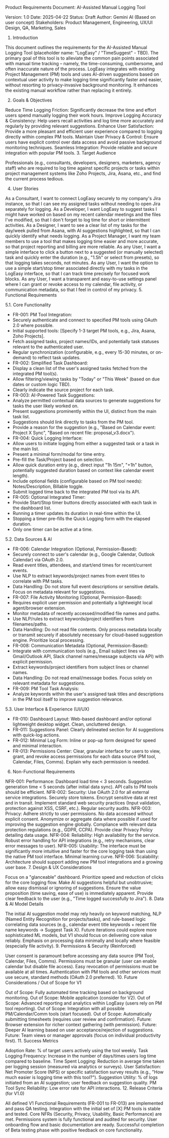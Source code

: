 Product Requirements Document: AI-Assisted Manual Logging Tool

Version: 1.0
Date: 2025-04-22
Status: Draft
Author: Gemini AI (Based on user concept)
Stakeholders: Product Management, Engineering, UX/UI Design, QA, Marketing, Sales

1. Introduction

This document outlines the requirements for the AI-Assisted Manual Logging Tool (placeholder name: "LogEasy" / "TimeSuggest" - TBD). The primary goal of this tool is to alleviate the common pain points associated with manual time tracking – namely, the time-consuming, cumbersome, and often inaccurate nature of the process. LogEasy integrates with existing Project Management (PM) tools and uses AI-driven suggestions based on contextual user activity to make logging time significantly faster and easier, without resorting to privacy-invasive background monitoring. It enhances the existing manual workflow rather than replacing it entirely.

2. Goals & Objectives

Reduce Time Logging Friction: Significantly decrease the time and effort users spend manually logging their work hours.
Improve Logging Accuracy & Consistency: Help users recall activities and log time more accurately and regularly by providing relevant suggestions.
Enhance User Satisfaction: Provide a more pleasant and efficient user experience compared to logging directly within complex PM tools.
Maintain User Privacy & Control: Ensure users have explicit control over data access and avoid passive background monitoring techniques.
Seamless Integration: Provide reliable and secure integration with popular PM tools.
3. Target Audience

Professionals (e.g., consultants, developers, designers, marketers, agency staff) who are required to log time against specific projects or tasks within project management systems like Zoho Projects, Jira, Asana, etc., and find the current process tedious.

4. User Stories

As a Consultant, I want to connect LogEasy securely to my company's Jira instance, so that I can see my assigned tasks without needing to open Jira separately for logging.
As a Developer, I want LogEasy to suggest tasks I might have worked on based on my recent calendar meetings and the files I've modified, so that I don't forget to log time for short or intermittent activities.
As a Designer, I want to see a clear list of my tasks for the day/week pulled from Asana, with AI suggestions highlighted, so that I can quickly identify what needs logging.
As a Project Manager, I want my team members to use a tool that makes logging time easier and more accurate, so that project reporting and billing are more reliable.
As any User, I want a simple interface to click a button next to a suggested (or manually selected) task and quickly enter the duration (e.g., "1.5h" or select from presets), so that logging takes seconds, not minutes.
As any User, I want the option to use a simple start/stop timer associated directly with my tasks in the LogEasy interface, so that I can track time precisely for focused work blocks.
As any User, I want a transparent and easy-to-use settings panel where I can grant or revoke access to my calendar, file activity, or communication metadata, so that I feel in control of my privacy.
5. Functional Requirements

5.1. Core Functionality
* FR-001: PM Tool Integration:
* Securely authenticate and connect to specified PM tools using OAuth 2.0 where possible.
* Initial supported tools: [Specify 1-3 target PM tools, e.g., Jira, Asana, Zoho Projects].
* Fetch assigned tasks, project names/IDs, and potentially task statuses relevant to the authenticated user.
* Regular synchronization (configurable, e.g., every 15-30 minutes, or on-demand) to reflect task updates.
* FR-002: Simplified Task Dashboard:
* Display a clean list of the user's assigned tasks fetched from the integrated PM tool(s).
* Allow filtering/viewing tasks by "Today" or "This Week" (based on due dates or custom logic TBD).
* Clearly indicate the source project for each task.
* FR-003: AI-Powered Task Suggestions:
* Analyze permitted contextual data sources to generate suggestions for tasks the user likely worked on.
* Present suggestions prominently within the UI, distinct from the main task list.
* Suggestions should link directly to tasks from the PM tool.
* Provide a reason for the suggestion (e.g., "Based on Calendar event: Project X Sync", "Based on recent file: proposal_v3.docx").
* FR-004: Quick Logging Interface:
* Allow users to initiate logging from either a suggested task or a task in the main list.
* Present a minimal form/modal for time entry.
* Pre-fill the Task/Project based on selection.
* Allow quick duration entry (e.g., direct input "1h 15m", "+1h" button, potentially suggested duration based on context like calendar event length).
* Include optional fields (configurable based on PM tool needs): Notes/Description, Billable toggle.
* Submit logged time back to the integrated PM tool via its API.
* FR-005: Optional Integrated Timer:
* Provide Start/Stop timer buttons directly associated with each task in the dashboard list.
* Running a timer updates its duration in real-time within the UI.
* Stopping a timer pre-fills the Quick Logging form with the elapsed duration.
* Only one timer can be active at a time.

5.2. Data Sources & AI
* FR-006: Calendar Integration (Optional, Permission-Based):
* Securely connect to user's calendar (e.g., Google Calendar, Outlook Calendar) via OAuth 2.0.
* Read event titles, attendees, and start/end times for recent/current events.
* Use NLP to extract keywords/project names from event titles to correlate with PM tasks.
* Data Handling: Do not store full event descriptions or sensitive details. Focus on metadata relevant for suggestions.
* FR-007: File Activity Monitoring (Optional, Permission-Based):
* Requires explicit user permission and potentially a lightweight local agent/browser extension.
* Monitor metadata of recently accessed/modified file names and paths.
* Use NLP/rules to extract keywords/project identifiers from filenames/paths.
* Data Handling: Do not read file contents. Only process metadata locally or transmit securely if absolutely necessary for cloud-based suggestion engine. Prioritize local processing.
* FR-008: Communication Metadata (Optional, Permission-Based):
* Integrate with communication tools (e.g., Email subject lines via Gmail/Outlook API, Slack channel names/message subjects via API) with explicit permission.
* Extract keywords/project identifiers from subject lines or channel names.
* Data Handling: Do not read email/message bodies. Focus solely on relevant metadata for suggestions.
* FR-009: PM Tool Task Analysis:
* Analyze keywords within the user's assigned task titles and descriptions in the PM tool itself to improve suggestion relevance.

5.3. User Interface & Experience (UI/UX)
* FR-010: Dashboard Layout: Web-based dashboard and/or optional lightweight desktop widget. Clean, uncluttered design.
* FR-011: Suggestions Panel: Clearly delineated section for AI suggestions with quick-log actions.
* FR-012: Minimal Log Form: Inline or pop-up form designed for speed and minimal interaction.
* FR-013: Permissions Center: Clear, granular interface for users to view, grant, and revoke access permissions for each data source (PM tool, Calendar, Files, Comms). Explain why each permission is needed.

6. Non-Functional Requirements

NFR-001: Performance: Dashboard load time < 3 seconds. Suggestion generation time < 5 seconds (after initial data sync). API calls to PM tools should be efficient.
NFR-002: Security:
Use OAuth 2.0 for all external service integrations. Securely store tokens.
Encrypt sensitive data at rest and in transit.
Implement standard web security practices (Input validation, protection against XSS, CSRF, etc.).
Regular security audits.
NFR-003: Privacy:
Adhere strictly to user permissions. No data accessed without explicit consent.
Anonymize or aggregate data where possible if used for improving the suggestion engine globally.
Compliance with relevant data protection regulations (e.g., GDPR, CCPA).
Provide clear Privacy Policy detailing data usage.
NFR-004: Reliability: High availability for the service. Robust error handling for API integrations (e.g., retry mechanisms, clear error messages to user).
NFR-005: Usability: The interface must be significantly more intuitive and faster for the core logging task than using the native PM tool interface. Minimal learning curve.
NFR-006: Scalability: Architecture should support adding new PM tool integrations and a growing user base.
7. Design & UX Considerations

Focus on a "glanceable" dashboard.
Prioritize speed and reduction of clicks for the core logging flow.
Make AI suggestions helpful but unobtrusive; allow easy dismissal or ignoring of suggestions.
Ensure the value proposition (time saving, ease of use) is immediately apparent.
Provide clear feedback to the user (e.g., "Time logged successfully to Jira").
8. Data & AI Model Details

The initial AI suggestion model may rely heavily on keyword matching, NLP (Named Entity Recognition for projects/tasks), and rule-based logic correlating data sources (e.g., calendar event title keywords + recent file name keywords -> Suggest Task X).
Future iterations could explore more sophisticated ML models, but V1 should focus on delivering core value reliably.
Emphasis on processing data minimally and locally where feasible (especially file activity).
9. Permissions & Security (Reinforced)

User consent is paramount before accessing any data source (PM Tool, Calendar, Files, Comms).
Permissions must be granular (user can enable calendar but disable file access).
Easy revocation of permissions must be available at all times.
Authentication with PM tools and other services must use secure, standard methods (OAuth 2.0 preferred).
10. Future Considerations / Out of Scope for V1

Out of Scope: Fully automated time tracking based on background monitoring.
Out of Scope: Mobile application (consider for V2).
Out of Scope: Advanced reporting and analytics within LogEasy (users rely on PM tool reporting).
Out of Scope: Integration with all possible PM/Calendar/Comm tools (start focused).
Out of Scope: Automatically submitting timesheets (requires user review and confirmation).
Future: Browser extension for richer context gathering (with permission).
Future: Deeper AI learning based on user acceptance/rejection of suggestions.
Future: Team views or manager approvals (focus on individual productivity first).
11. Success Metrics

Adoption Rate: % of target users actively using the tool weekly.
Task Logging Frequency: Increase in the number of days/times users log time compared to baseline.
Time Spent Logging: Reduction in average time taken per logging session (measured via analytics or surveys).
User Satisfaction: Net Promoter Score (NPS) or specific satisfaction survey results (e.g., "How much easier is logging time with this tool?").
Suggestion Utility: % of logs initiated from an AI suggestion; user feedback on suggestion quality.
PM Tool Sync Reliability: Low error rate for API interactions.
12. Release Criteria (for V1.0)

All defined V1 Functional Requirements (FR-001 to FR-013) are implemented and pass QA testing.
Integration with the initial set of [X] PM tools is stable and tested.
Core NFRs (Security, Privacy, Usability, Basic Performance) are met.
Permissions system is fully functional and audited for security.
User onboarding flow and basic documentation are ready.
Successful completion of Beta testing phase with positive feedback on core functionality.